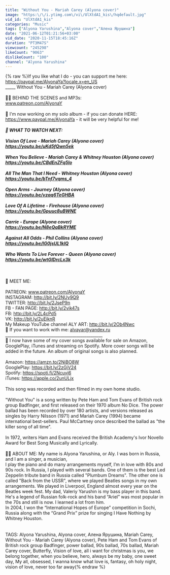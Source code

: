 ```yaml
---
title: "Without You - Mariah Carey (Alyona cover)"
image: "https:\/\/i.ytimg.com\/vi\/UlXtdA1_kis\/hqdefault.jpg"
vid_id: "UlXtdA1_kis"
categories: "Music"
tags: ["Alyona Yarushina","Alyona cover","Алена Ярушина"]
date: "2021-06-12T01:21:56+03:00"
vid_date: "2020-11-15T18:45:16Z"
duration: "PT3M47S"
viewcount: "245298"
likeCount: "9063"
dislikeCount: "100"
channel: "Alyona Yarushina"
---
```

{% raw %}If you like what I do - you can support me here: <a rel="nofollow" target="blank" href="https://paypal.me/AlyonaYa?locale.x=en_US">https://paypal.me/AlyonaYa?locale.x=en_US</a><br />_____ Without You - Mariah Carey (Alyona cover)<br /><br />🙌🏼  BEHIND THE SCENES and MP3s:<br />www.patreon.com/AlyonaY<br /><br /> 🎨 I'm now working on my solo album - if you can donate HERE: <a rel="nofollow" target="blank" href="https://www.paypal.me/AlyonaYa">https://www.paypal.me/AlyonaYa</a> - it will be very helpful for me!<br />_______________________________________________<br />🎵 WHAT TO WATCH NEXT: <br /><br />Vision Of Love - Mariah Carey (Alyona cover)<br /><a rel="nofollow" target="blank" href="https://youtu.be/uKd5fQwn5ek">https://youtu.be/uKd5fQwn5ek</a><br /><br />When You Believe - Mariah Carey &amp; Whitney Houston (Alyona cover)<br /><a rel="nofollow" target="blank" href="https://youtu.be/CBdEnZFq5lo">https://youtu.be/CBdEnZFq5lo</a><br /><br />All The Man That I Need - Whitney Houston (Alyona cover)<br /><a rel="nofollow" target="blank" href="https://youtu.be/bTnf7vqms_4">https://youtu.be/bTnf7vqms_4</a><br /><br />Open Arms - Journey (Alyona cover)<br /><a rel="nofollow" target="blank" href="https://youtu.be/vzaq6TeGHBA">https://youtu.be/vzaq6TeGHBA</a><br /><br />Love Of A Lifetime - Firehouse (Alyona cover)<br /><a rel="nofollow" target="blank" href="https://youtu.be/Gpuuc8uBWNE">https://youtu.be/Gpuuc8uBWNE</a><br /><br />Carrie - Europe (Alyona cover)<br /><a rel="nofollow" target="blank" href="https://youtu.be/N8eQqBkRYME">https://youtu.be/N8eQqBkRYME</a><br /><br />Against All Odds - Phil Collins (Alyona cover)<br /><a rel="nofollow" target="blank" href="https://youtu.be/lG0jsUL1kIQ">https://youtu.be/lG0jsUL1kIQ</a><br /><br />Who Wants To Live Forever - Queen (Alyona cover)<br /><a rel="nofollow" target="blank" href="https://youtu.be/wtGIDrcLx3k">https://youtu.be/wtGIDrcLx3k</a><br /><br />_______________________________________________<br /><br />💌 MEET ME: <br />   <br />PATREON:                                       www.patreon.com/AlyonaY<br />INSTAGRAM:                                  <a rel="nofollow" target="blank" href="http://bit.ly/2NUy9Q9">http://bit.ly/2NUy9Q9</a><br />TWITTER:                                        <a rel="nofollow" target="blank" href="http://bit.ly/2JseP9n">http://bit.ly/2JseP9n</a><br />FB - FAN PAGE:                              <a rel="nofollow" target="blank" href="http://bit.ly/2vik47s">http://bit.ly/2vik47s</a><br />FB:                                                    <a rel="nofollow" target="blank" href="http://bit.ly/2L4cPd5">http://bit.ly/2L4cPd5</a><br />VK:                                                    <a rel="nofollow" target="blank" href="http://bit.ly/2uEiknR">http://bit.ly/2uEiknR</a><br />My Makeup YouTube channel ALY ART: <a rel="nofollow" target="blank" href="http://bit.ly/2Ob4Nwc">http://bit.ly/2Ob4Nwc</a><br />🏦 If you want to work with me: alvayar@yandex.ru<br />________________________________________________<br />🎤 I now have some of my cover songs available for sale on Amazon, GooglePlay, iTunes and streaming on Spotify.  More cover songs will be added in the future.  An album of original songs is also planned.<br /><br />Amazon:       <a rel="nofollow" target="blank" href="https://amzn.to/2NiBO8W">https://amzn.to/2NiBO8W</a><br />GooglePlay: <a rel="nofollow" target="blank" href="https://bit.ly/2zGjV24">https://bit.ly/2zGjV24</a><br />Spotify:         <a rel="nofollow" target="blank" href="https://spoti.fi/2Ncuvj6">https://spoti.fi/2Ncuvj6</a><br />iTunes:          <a rel="nofollow" target="blank" href="https://apple.co/2unULjx">https://apple.co/2unULjx</a><br /><br />This song was recorded and then filmed in my own home studio. <br /><br />&quot;Without You&quot; is a song written by Pete Ham and Tom Evans of British rock group Badfinger, and first released on their 1970 album No Dice. The power ballad has been recorded by over 180 artists, and versions released as singles by Harry Nilsson (1971) and Mariah Carey (1994) became international best-sellers. Paul McCartney once described the ballad as &quot;the killer song of all time&quot;.<br /><br />In 1972, writers Ham and Evans received the British Academy's Ivor Novello Award for Best Song Musically and Lyrically.<br /><br />🙋🏼 ABOUT ME: My name is Alyona Yarushina, or Aly. I was born in Russia, and I am a singer, a musician, <br />I play the piano and do many arrangements myself, I’m in love with 80s and 90s rock. In Russia, I played with several bands. One of them is the best Led Zeppelin tribute band in Russia called &quot;Plumbum Dreams&quot;.  The other one is called &quot;Back from the USSR&quot;, where we played Beatles songs in my own arrangements. We played in Liverpool, England almost every year on the Beatles week fest.  My dad, Valeriy Yarushin is my bass player in this band. He's a legend of Russian folk-rock and his band “Ariel” was most popular in the 70s and still is now.  I learned a lot from him.<br />In 2004, I won the “International Hopes of Europe” competition in Sochi, Russia along with the “Grand Prix” prize for singing I Have Nothing by Whitney Houston.<br /><br /><br />TAGS: Alyona Yarushina, Alyona cover, Алена Ярушина, Mariah Carey, Without You - Mariah Carey (Alyona cover), Pete Ham and Tom Evans of British rock group Badfinger, power ballad, 90s ballad, 70s ballad, Mariah Carey cover, Butterfly, Vision of love, all i want for christmas is you, we belong together, when you believe, hero, always be my baby, one sweet day, My all, obsessed, I wanna know what love is, fantasy, oh holy night, vision of love, never too far away{% endraw %}
